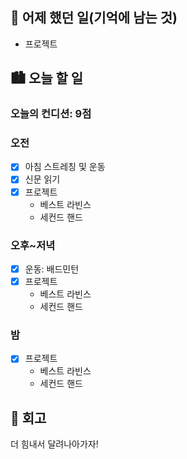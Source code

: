 ## 🌃 어제 했던 일(기억에 남는 것)

- 프로젝트

## 🏙️ 오늘 할 일

### 오늘의 컨디션: 9점

### 오전

- [x] 아침 스트레칭 및 운동
- [x] 신문 읽기
- [x] 프로젝트
  - 베스트 라빈스
  - 세컨드 핸드

### 오후~저녁

- [x] 운동: 배드민턴
- [x] 프로젝트
  - 베스트 라빈스
  - 세컨드 핸드

### 밤

- [x] 프로젝트
  - 베스트 라빈스
  - 세컨드 핸드

## 🌆 회고

더 힘내서 달려나아가자!
